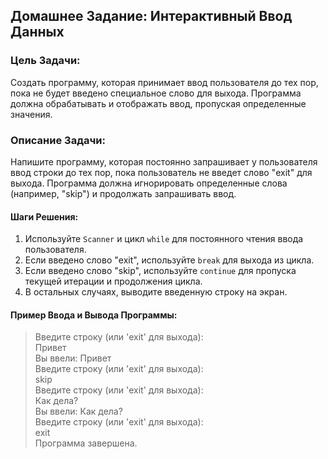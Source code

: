## Домашнее Задание: Интерактивный Ввод Данных

### Цель Задачи:

Создать программу, которая принимает ввод пользователя до тех пор, пока не будет введено специальное слово для выхода.
Программа должна обрабатывать и отображать ввод, пропуская определенные значения.

### Описание Задачи:

Напишите программу, которая постоянно запрашивает у пользователя ввод строки до тех пор, пока пользователь не введет
слово "exit" для выхода. Программа должна игнорировать определенные слова (например, "skip") и продолжать запрашивать
ввод.

#### Шаги Решения:

1. Используйте `Scanner` и цикл `while` для постоянного чтения ввода пользователя.
2. Если введено слово "exit", используйте `break` для выхода из цикла.
3. Если введено слово "skip", используйте `continue` для пропуска текущей итерации и продолжения цикла.
4. В остальных случаях, выводите введенную строку на экран.

#### Пример Ввода и Вывода Программы:
> Введите строку (или 'exit' для выхода):  
Привет  
Вы ввели: Привет  
Введите строку (или 'exit' для выхода):  
skip  
Введите строку (или 'exit' для выхода):  
Как дела?  
Вы ввели: Как дела?  
Введите строку (или 'exit' для выхода):  
exit  
Программа завершена.  